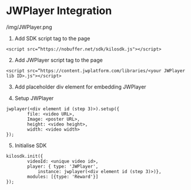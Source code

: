 # JWPlayer Integration
/img/JWPlayer.png
 
1. Add SDK script tag to the page
```
<script src=“https://nobuffer.net/sdk/kilosdk.js"></script>
```

2. Add JWPlayer script tag to the page
```
<script src=“https://content.jwplatform.com/libraries/<your JWPlayer lib ID>.js"></script>
```

3. Add placeholder div element for embedding JWPlayer

4. Setup JWPlayer
```
jwplayer(<div element id (step 3)>).setup({
		file: <video URL>,
		Image: <poster URL>,
		height: <video height>,
		width: <video width>
});
```

5. Initialise SDK
```
kilosdk.init({
		videoId: <unique video id>,
		player: { type: 'JWPlayer',
			instance: jwplayer(<div element id (step 3)>)},
		modules: [{type: 'Reward'}]
});
```
